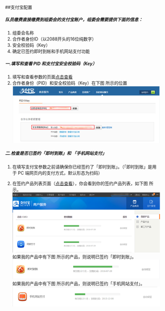 ##支付宝配置

##### 队员缴费直接缴费到组委会的支付宝账户，组委会需要提供下面的信息：
 1. 组委会名称
 2. 合作者身份ID（以2088开头的16位纯数字）
 3. 安全校验码（Key）
 4. 确定已签约即时到帐和手机网站支付功能

##### 一.填写和查看 PID 和支付宝安全校验码（Key）
1. 填写和查看参数的页面[点击查看](https://b.alipay.com/order/pidAndKey.htm)
2. 合作者身份（PID）和安全校验码（Key）在下图 所示的位置
![合作者身份和安全效验码位置图](img/pid.png "合作者身份和安全效验码位置图")

##### 二.检查是否已签约「即时到账」和 「手机网站支付」
1. 在填写支付宝参数之前请确保你已经签约了「即时到账」。（「即时到账」是用于 PC 端网页内的支付方式，默认形态为扫码）

2. 在签约产品列表页面（[点击查看](https://b.alipay.com/order/products.htm?channel=ent)），你会看到你的签约产品列表，如下图 所示。
![签约产品列表](img/ali_list.png "签约产品列表")
如果我的产品中有下图 所示的产品，则说明已签约「即时到账」。
![即时到账](img/ali_pc.png "即时到账")
如果我的产品中有下图 所示的产品，则说明已签约「手机网站支付」。
![手机网站支付](img/ali_wap.png "手机网站支付")